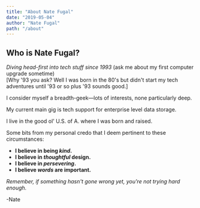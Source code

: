 ```yaml
---
title: "About Nate Fugal"
date: "2019-05-04"
author: "Nate Fugal"
path: "/about"
---
```


## Who is Nate Fugal?

_Diving head-first into tech stuff since 1993_ (ask me about my first computer upgrade sometime) <br />
[Why '93 you ask? Well I was born in the 80's but didn't start my tech adventures until '93 or so plus '93 sounds good.]

I consider myself a breadth-geek—lots of interests, none particularly deep.

My current main gig is tech support for enterprise level data storage.

I live in the good ol' U.S. of A. where I was born and raised.

Some bits from my personal credo that I deem pertinent to these circumstances:

  + **I believe in being _kind_.**
  + **I believe in _thoughtful_ design.**
  + **I believe in _persevering_.**
  + **I believe _words_ are important.**

_Remember, if something hasn't gone wrong yet, you're not trying hard enough._

-Nate
